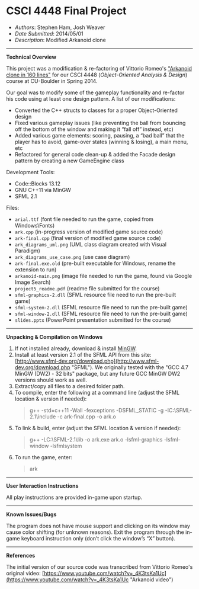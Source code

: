 # CSCI 4448 Final Project #

- *Authors*:			Stephen Ham, Josh Weaver
- *Date Submitted*: 	2014/05/01
- *Description*: 		Modified Arkanoid clone

------------------
**Technical Overview**

This project was a modification & re-factoring of Vittorio Romeo's ["Arkanoid clone in 160 lines"](https://isocpp.org/blog/2013/11/arkanoid "video") for our CSCI 4448 (*Object-Oriented Analysis & Design*) course at CU-Boulder in Spring 2014.

Our goal was to modify some of the gameplay functionality and re-factor his code using at least one design pattern. A list of our modifications:

- Converted the C++ structs to classes for a proper Object-Oriented design
- Fixed various gameplay issues (like preventing the ball from bouncing off the bottom of the window and making it “fall off” instead, etc)
- Added various game elements: scoring, pausing, a “bad ball” that the player has to avoid, game-over states (winning & losing), a main menu, etc
- Refactored for general code clean-up & added the Facade design pattern by creating a new GameEngine class

Development Tools:

- Code::Blocks 13.12
- GNU C++11 via MinGW
- SFML 2.1

Files:

- `arial.ttf` (font file needed to run the game, copied from Windows\Fonts)
- `ark.cpp` (in-progress version of modified game source code)
- `ark-final.cpp` (final version of modified game source code)
- `ark_diagrams_uml.png` (UML class diagram created with Visual Paradigm)
- `ark_diagrams_use_case.png` (use case diagram)
- `ark-final.exe.old` (pre-built executable for Windows, rename the extension to run)
- `arkanoid-main.png` (image file needed to run the game, found via Google Image Search)
- `project5_readme.pdf` (readme file submitted for the course)
- `sfml-graphics-2.dll` (SFML resource file need to run the pre-built game)
- `sfml-system-2.dll` (SFML resource file need to run the pre-built game)
- `sfml-window-2.dll` (SFML resource file need to run the pre-built game)
- `slides.pptx` (PowerPoint presentation submitted for the course)

------------------------------------------
**Unpacking & Compilation on Windows**

1. If not installed already, download & install [MinGW](http://www.mingw.org/ "MinGW").
2. Install at least version 2.1 of the SFML API from this site: [http://www.sfml-dev.org/download.php](http://www.sfml-dev.org/download.php "SFML"). We originally tested with the "GCC 4.7 MinGW (DW2) - 32 bits" package, but any future GCC MinGW DW2 versions should work as well.
3. Extract/copy all files to a desired folder path.
4. To compile, enter the following at a command line (adjust the SFML location & version if needed):
	> g++ -std=c++11 -Wall -fexceptions -DSFML_STATIC -g -IC:\SFML-2.1\include -c ark-final.cpp -o ark.o
5. To link & build, enter (adjust the SFML location & version if needed):
	> g++ -LC:\SFML-2.1\lib -o ark.exe ark.o -lsfml-graphics -lsfml-window -lsfmlsystem
6. To run the game, enter:
	> ark

-----------------------------
**User Interaction Instructions**

All play instructions are provided in-game upon startup.

-----------------------------
**Known Issues/Bugs**

The program does not have mouse support and clicking on its window may cause color shifting (for unknown reasons). Exit the program through the in-game keyboard instruction only (don’t click the window’s “X” button).

----------
**References**

The initial version of our source code was transcribed from Vittorio Romeo's original video: [https://www.youtube.com/watch?v=_4K3tsKa1Uc](https://www.youtube.com/watch?v=_4K3tsKa1Uc "Arkanoid video")